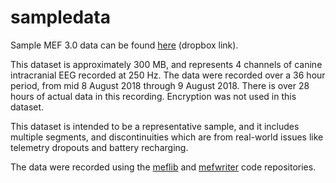 # sampledata

Sample MEF 3.0 data can be found [here](https://www.dropbox.com/sh/334r3ldwqe989ec/AADFjs9GcxhEpf3SwWIE75SVa?dl=0) (dropbox link).

This dataset is approximately 300 MB, and represents 4 channels of canine intracranial EEG recorded at 250 Hz.  The data were recorded over a 36 hour period, from mid 8 August 2018 through 9 August 2018.  There is over 28 hours of actual data in this recording.  Encryption was not used in this dataset.

This dataset is intended to be a representative sample, and it includes multiple segments, and discontinuities which are from real-world issues like telemetry dropouts and battery recharging.

The data were recorded using the [meflib](https://github.com/msel-source/meflib) and [mefwriter](https://github.com/msel-source/mefwriter) code repositories.
